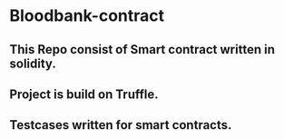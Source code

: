 # Bloodbank-contract
## This Repo consist of Smart contract written in solidity.
## Project is build on Truffle.
## Testcases written for smart contracts.
